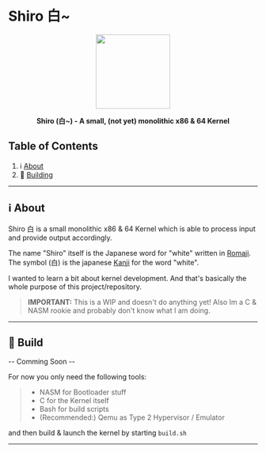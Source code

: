 # Shiro 白~

<p align="center"><img height="150" width="auto" src="http://en.ikanji.jp/user_data/images/upload/character/original/E799BD.png" /></p>
<p align="center"><b>Shiro (白~) - A small, (not yet) monolithic x86 &amp; 64 Kernel</b></p>

## Table of Contents

1. :information_source: [About](#information_source-about)
1. :wrench: [Building](#wrench-build)

<hr>

## :information_source: About

Shiro 白 is a small monolithic x86 &amp; 64 Kernel which is able to process input and provide output accordingly.

The name "Shiro" itself is the Japanese word for "white" written in [Romaji](https://www.japanesepod101.com/japanese-romaji/). The symbol (白) is the japanese [Kanji](https://en.wikipedia.org/wiki/Kanji) for the word "white". 

I wanted to learn a bit about kernel development. And that's basically the whole purpose of this project/repository.

> **IMPORTANT:** This is a WIP and doesn't do anything yet! Also Im a C & NASM rookie and probably don't know what I am doing. 

<hr>

## :wrench: Build

-- Comming Soon --

For now you only need the following tools:

> - NASM for Bootloader stuff 
> - C for the Kernel itself 
> - Bash for build scripts
> - (Recommended:) Qemu as Type 2 Hypervisor / Emulator 

and then build & launch the kernel by starting `build.sh`

<hr>
